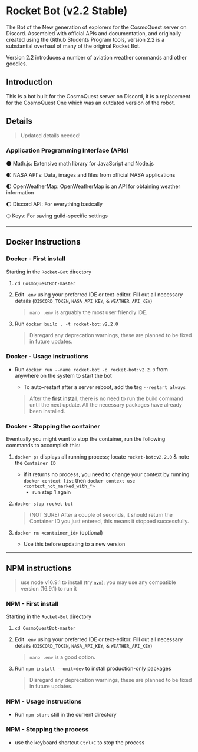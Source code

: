 # Rocket Bot (v2.2 Stable)

The Bot of the New generation of explorers for the CosmoQuest server on Discord. Assembled with official APIs and documentation,
and originally created using the Github Students Program tools,
version 2.2 is a substantial overhaul of many of the original Rocket Bot.

Version 2.2 introduces a number of aviation weather commands and other goodies.

## Introduction

This is a bot built for the CosmoQuest server on Discord, it is a replacement for the CosmoQuest One which was an outdated version of the robot.

## Details

> Updated details needed!

<!-- Rocket is a bot that was created using current and stable features. They are:

🌍 Botkit: a handy bot designing tool

🌎 frameworkDiscord.js: a node module for connecting to the Discord API

🌏 Botkit Discord: A connector that allows you to use Bokit and Discord.js

🌍 Uptime Robo and Freshping: A monitoring service that helps keep your bot running 24/7 -->

### Application Programming Interface (APIs)

🌑 Math.js: Extensive math library for JavaScript and Node.js

🌒 NASA API's: Data, images and files from official NASA applications

🌓 OpenWeatherMap: OpenWeatherMap is an API for obtaining weather information

🌔 Discord API: For everything basically

🌕 Keyv: For saving guild-specific settings

<!-- 🌕 Github API: To receive remote warnings and alerts -->

----------------------------------------------------

## Docker Instructions

### Docker - First install

Starting in the `Rocket-Bot` directory

1. `cd CosmoQuestBot-master`

2. Edit `.env` using your preferred IDE or text-editor. Fill out all necessary details (`DISCORD_TOKEN`, `NASA_API_KEY`, & `WEATHER_API_KEY`)

    > `nano .env` is arguably the most user friendly IDE.

3. Run `docker build . -t rocket-bot:v2.2.0`

    > Disregard any deprecation warnings, these are planned to be fixed in future updates.

### Docker - Usage instructions

- Run `docker run --name rocket-bot -d rocket-bot:v2.2.0` from anywhere on the system to start the bot
  - To auto-restart after a server reboot, add the tag `--restart always`

  > After the [first install](#first-install), there is no need to run the build command until the next update. All the necessary packages have already been installed.

### Docker - Stopping the container

Eventually you might want to stop the container, run the following commands to accomplish this:

1. `docker ps` displays all running process; locate `rocket-bot:v2.2.0` & note the `Container ID`
    - if it returns no process, you need to change your context by running `docker context list` then `docker context use <context_not_marked_with_*>`
        - run step 1 again

2. `docker stop rocket-bot`

    > (NOT SURE) After a couple of seconds, it should return the Container ID you just entered, this means it stopped successfully.

3. `docker rm <container_id>` (optional)
    - Use this before updating to a new version

----------------------------------------------------

## NPM instructions

> use node v16.9.1 to install (try [`nvm`](https://www.linode.com/docs/guides/how-to-install-use-node-version-manager-nvm/)); you may use any compatible version (16.9.1) to run it

### NPM - First install

Starting in the `Rocket-Bot` directory

1. `cd CosmoQuestBot-master`

2. Edit `.env` using your preferred IDE or text-editor. Fill out all necessary details (`DISCORD_TOKEN`, `NASA_API_KEY`, & `WEATHER_API_KEY`)

    > `nano .env` is a good option.

3. Run `npm install --omit=dev` to install production-only packages

    > Disregard any deprecation warnings, these are planned to be fixed in future updates.

### NPM - Usage instructions

- Run `npm start` still in the current directory

### NPM - Stopping the process

- use the keyboard shortcut `Ctrl+C` to stop the process
